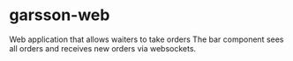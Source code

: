 # garsson-web
Web application that allows waiters to take orders
The bar component sees all orders and receives new orders
via websockets. 
